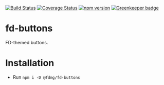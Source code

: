 [![Build Status](https://travis-ci.org/FDMediagroep/fd-ts-react-buttons.svg?branch=master)](https://travis-ci.org/FDMediagroep/fd-ts-react-buttons)
[![Coverage Status](https://coveralls.io/repos/github/FDMediagroep/fd-ts-react-buttons/badge.svg?branch=master)](https://coveralls.io/github/FDMediagroep/fd-ts-react-buttons?branch=master)
[![npm version](https://badge.fury.io/js/%40fdmg%2Ffd-buttons.svg)](https://badge.fury.io/js/%40fdmg%2Ffd-buttons)
[![Greenkeeper badge](https://badges.greenkeeper.io/FDMediagroep/fd-ts-react-buttons.svg)](https://greenkeeper.io/)

# fd-buttons
FD-themed buttons.

# Installation
* Run `npm i -D @fdmg/fd-buttons`

